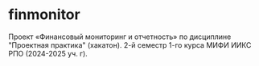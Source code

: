 # finmonitor
Проект «Финансовый мониторинг и отчетность» по дисциплине "Проектная практика" (хакатон). 2-й семестр 1-го курса МИФИ ИИКС РПО (2024-2025 уч. г).
